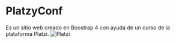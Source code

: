 # PlatzyConf
Es un sitio web creado en Boostrap 4 con ayuda de un curso de la plataforma Platzi.
![Platzi](https://user-images.githubusercontent.com/56804599/133663192-1fd31e1e-097e-4cb1-b07a-15a9ff7208fd.JPG)
